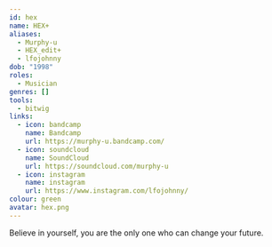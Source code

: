 ```yaml
---
id: hex
name: HEX+
aliases:
  - Murphy-u
  - HEX_edit+
  - lfojohnny
dob: "1998"
roles:
  - Musician
genres: []
tools:
  - bitwig
links:
  - icon: bandcamp
    name: Bandcamp
    url: https://murphy-u.bandcamp.com/
  - icon: soundcloud
    name: SoundCloud
    url: https://soundcloud.com/murphy-u
  - icon: instagram
    name: instagram
    url: https://www.instagram.com/lfojohnny/
colour: green
avatar: hex.png
---
```


Believe in yourself, you are the only one who can change your future.
